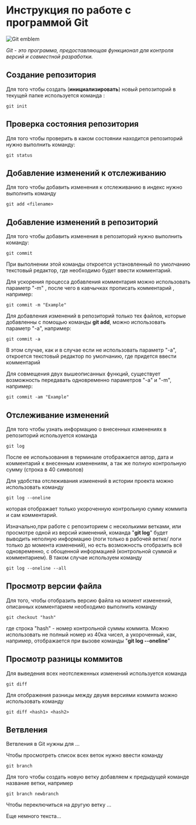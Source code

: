 # Инструкция по работе с программой Git

![Git emblem](Git.png)

_Git   - это программа, предоставляющая функционал для контроля версий и совместной разработки._

## Создание репозитория

Для того чтобы создать (**инициализировать**) новый репозиторий в текущей папке используется команда : 

    git init

 ## Проверка состояния репозитория

 Для того чтобы проверить в каком состоянии находится репозиторий нужно выполнить команду:

    git status

## Добавление изменений к отслеживанию

Для того чтобы добавить изменения к отслеживанию в индекс нужно выполнить команду 

    git add <filename>

## Добавление изменений в репозиторий

Для того чтобы добавить изменения в репозиторий нужно выполнить команду:

    git commit

При выполнении этой команды откроется установленный по умолчанию текстовый редактор, где необходимо будет ввести комментарий. 

Для ускорения процесса добавления комментария можно использовать параметр "-m" , после чего в кавчычках прописать комментарий , например:

    git commit -m "Example"

Для добавления изменений в репозиторий только тех файлов, которые добавленны с помощью команды **git add**, можно использовать параметр "-a", например:

    git commit -a

В этом случае, как и в случае если не использовать параметр "-a", откроется текстовый редактор по умолчанию, где придется ввести комментарий

Для совмещения двух вышеописанных функций, существует возможность передавать одновременно параметров "-a" и "-m", например:

    git commit -am "Example"

## Отслеживание изменений 

Для того чтобы узнать информацию о внесенных изменениях в репозиторий используется команда

    git log
 
 После ее использования в терминале отображается автор, дата и комментарий к внесенным изменениям, а так же полную контрольную сумму (строка в 40 символов)

Для удобства отслеживания изменений в истории проекта можно использовать команду 

    git log --oneline

которая отображает только укороченную контрольную сумму коммита и сам комментарий. 

Изначально,при работе с репозиторием с несколькими ветками, или просмотре одной из версий изменений, команда "__git log__" будет выводить неполную информацию (логи только в рабочей ветке/ логи только до момента изменений), но есть возможность отобразить всё одновременно, с обощенной информацией (контрольной суммой и комментарием). В таком случае используем команду

    git log --oneline --all

## Просмотр версии файла

Для того, чтобы отобразить версию файла на момент изменений, описанных комментарием необходимо выполнить команду

    git checkout "hash"

где строка "hash" - номер контрольной суммы коммита. Можно использовать не полный номер из 40ка чисел, а укороченный, как, например, отображается при вызове команды "__git log --oneline__"

## Просмотр разницы коммитов

Для выведения всех неотслеженных изменений используется команда 

    git diff

Для отображения разницы между двумя версиями коммита можно использовать команду 

    git diff <hash1> <hash2>

## Ветвления

Ветвления в Git нужны для ...

Чтобы просмотреть список всех веток нужно ввести команду

    git branch

Для того чтобы создать новую ветку добавляем к предыдущей команде название ветки, например

    git branch newbranch

Чтобы переключиться на другую ветку ...

Еще немного текста...
